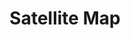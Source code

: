 ---
title: Satellite Map
description: Live view of SpaceX starlink satellite constellation and coverage.
url: https://satellitemap.space/
image:
    # url: '/assets/images/cafe.png'
    # alt: 'Cafe'
tags: ['osint', 'satellite', 'track']
pubDate: 2023-11-09
draft: false
---